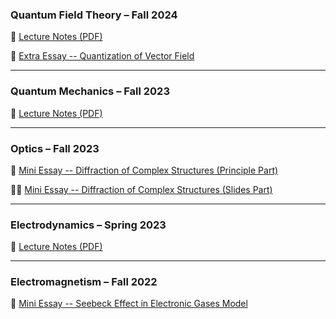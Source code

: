### Quantum Field Theory – Fall 2024
📒 [Lecture Notes (PDF)](static/assets/Notes/QFT.pdf)

📃 [Extra Essay -- Quantization of Vector Field](assets/Notes/mini-essay-optics.pdf)

---

### Quantum Mechanics – Fall 2023
📒 [Lecture Notes (PDF)](static/assets/Notes/QM-note.pdf)

---

### Optics – Fall 2023
📃 [Mini Essay -- Diffraction of Complex Structures (Principle Part)](assets/Notes/mini-essay-optics.pdf)

👨‍🏫 [Mini Essay -- Diffraction of Complex Structures (Slides Part)](static/assets/Notes/slides-mini-essay-optics.pdf)

---

### Electrodynamics – Spring 2023
📒 [Lecture Notes (PDF)](static/assets/Notes/ED-note.pdf)

---

### Electromagnetism – Fall 2022
📃 [Mini Essay -- Seebeck Effect in Electronic Gases Model](static/assets/Notes/Seebeck_Effect.pdf)
